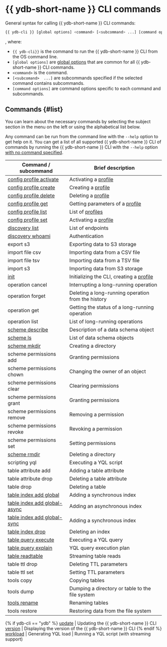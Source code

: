 # {{ ydb-short-name }} CLI commands

General syntax for calling {{ ydb-short-name }} CLI commands:

```bash
{{ ydb-cli }} [global options] <command> [<subcommand> ...] [command options]
```

, where:

- `{{ ydb-cli}}` is the command to run the {{ ydb-short-name }} CLI from the OS command line.
- `[global options]` are [global options](../commands/global-options.md) that are common for all {{ ydb-short-name }} CLI commands.
- `<command>` is the command.
- `[<subcomand>  ...]` are subcommands specified if the selected command contains subcommands.
- `[command options]` are command options specific to each command and subcommands.

## Commands {#list}

You can learn about the necessary commands by selecting the subject section in the menu on the left or using the alphabetical list below.

Any command can be run from the command line with the `--help` option to get help on it. You can get a list of all supported {{ ydb-short-name }} CLI of commands by running the {{ ydb-short-name }} CLI with the `--help` option [with no command specified](../commands/service.md).

| Command / subcommand | Brief description |
| --- | --- |
| [config profile activate](../profile/activate.md) | Activating a [profile](../profile/index.md) |
| [config profile create](../profile/create.md) | Creating a [profile](../profile/index.md) |
| [config profile delete](../profile/create.md) | Deleting a [profile](../profile/index.md) |
| [config profile get](../profile/list-and-get.md) | Getting parameters of a [profile](../profile/index.md) |
| [config profile list](../profile/list-and-get.md) | List of [profiles](../profile/index.md) |
| [config profile set](../profile/activate.md) | Activating a [profile](../profile/index.md) |
| [discovery list](../commands/discovery-list.md) | List of endpoints |
| [discovery whoami](../commands/discovery-whoami.md) | Authentication |
| export s3 | Exporting data to S3 storage |
| import file csv | Importing data from a CSV file |
| import file tsv | Importing data from a TSV file |
| import s3 | Importing data from S3 storage |
| [init](../profile/create.md) | Initializing the CLI, creating a [profile](../profile/index.md) |
| operation cancel | Interrupting a long-running operation |
| operation forget | Deleting a long-running operation from the history |
| operation get | Getting the status of a long-running operation |
| operation list | List of long-running operations |
| [scheme describe](../commands/scheme-describe.md) | Description of a data schema object |
| [scheme ls](../commands/scheme-ls.md) | List of data schema objects |
| [scheme mkdir](../commands/dir.md#mkdir) | Creating a directory |
| scheme permissions add | Granting permissions |
| scheme permissions chown | Changing the owner of an object |
| scheme permissions clear | Clearing permissions |
| scheme permissions grant | Granting permissions |
| scheme permissions remove | Removing a permission |
| scheme permissions revoke | Revoking a permission |
| scheme permissions set | Setting permissions |
| [scheme rmdir](../commands/dir.md#rmdir) | Deleting a directory |
| scripting yql | Executing a YQL script |
| table attribute add | Adding a table attribute |
| table attribute drop | Deleting a table attribute |
| table drop | Deleting a table |
| [table index add global](../commands/index-ops.md) | Adding a synchronous index |
| [table index add global-async](../commands/index-ops.md) | Adding an asynchronous index |
| [table index add global-sync](../commands/index-ops.md) | Adding a synchronous index |
| [table index drop](../commands/index-ops.md) | Deleting an index |
| [table query execute](../commands/query.md) | Executing a YQL query |
| [table query explain](../commands/explain-plan.md) | YQL query execution plan |
| [table readtable](../commands/readtable.md) | Streaming table reads |
| table ttl drop | Deleting TTL parameters |
| table ttl set | Setting TTL parameters |
| tools copy | Copying tables |
| tools dump | Dumping a directory or table to the file system |
| [tools rename](../commands/tools/rename.md) | Renaming tables |
| tools restore | Restoring data from the file system |

{% if ydb-cli == "ydb" %}
[update](../commands/service.md) | Updating the {{ ydb-short-name }} CLI
[version](../commands/service.md) | Displaying the version of the {{ ydb-short-name }} CLI
{% endif %}
[workload](../commands/workload/index.md) | Generating YQL load | Running a YQL script (with streaming support)

